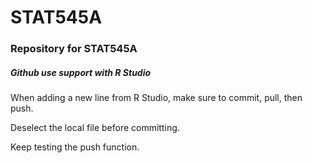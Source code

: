 # STAT545A
<h3>Repository for STAT545A</h3>

<h5> Github use support with R Studio </h5>
<p>When adding a new line from R Studio, make sure to commit, pull, then push.</p>

<p>Deselect the local file before committing.</p>

<p>Keep testing the push function.</p>

